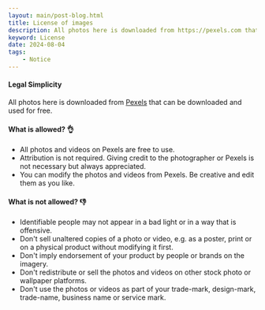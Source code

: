 ```yaml
---
layout: main/post-blog.html 
title: License of images
description: All photos here is downloaded from https://pexels.com that can be downloaded and used for free.
keyword: License
date: 2024-08-04
tags:
    - Notice
---
```


#### Legal Simplicity

All photos here is downloaded from [Pexels](https://pexels.com) that can be downloaded and used for free.

#### What is allowed? 👌

- All photos and videos on Pexels are free to use.
- Attribution is not required. Giving credit to the photographer or Pexels is not necessary but always appreciated.
- You can modify the photos and videos from Pexels. Be creative and edit them as you like.

#### What is not allowed? 👎

- Identifiable people may not appear in a bad light or in a way that is offensive.
- Don't sell unaltered copies of a photo or video, e.g. as a poster, print or on a physical product without modifying it first.
- Don't imply endorsement of your product by people or brands on the imagery.
- Don't redistribute or sell the photos and videos on other stock photo or wallpaper platforms.
- Don't use the photos or videos as part of your trade-mark, design-mark, trade-name, business name or service mark.